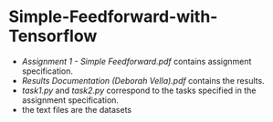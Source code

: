 # Simple-Feedforward-with-Tensorflow

* _Assignment 1 - Simple Feedforward.pdf_ contains assignment specification.
* _Results Documentation (Deborah Vella).pdf_ contains the results.
* _task1.py_ and _task2.py_ correspond to the tasks specified in the assignment specification.
* the text files are the datasets
